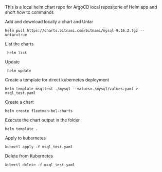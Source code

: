 This is a local helm chart repo for ArgoCD local repositorie of Helm app and short how to commands

Add and download locally a chart and Untar 

    helm pull https://charts.bitnami.com/bitnami/mysql-9.16.2.tgz --untar=true

List the charts

     helm list
Update

     helm update
     
Create a template for direct kubernetes deployment

    helm template msqltest ./mysql --values=./mysql/values.yaml > msql_test.yaml 

Create a chart

    helm create fleetman-hel-charts

Execute the chart output in the folder

    helm template .
 
Apply to kubernetes

    kubectl apply -f msql_test.yaml
  
Delete from Kubernetes

    kubectl delete -f msql_test.yaml

